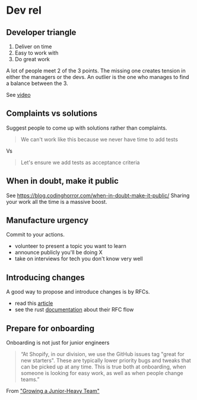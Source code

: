 # Dev rel

## Developer triangle

1. Deliver on time
2. Easy to work with
3. Do great work

A lot of people meet 2 of the 3 points. The missing one creates tension in either the managers or the devs.
An outlier is the one who manages to find a balance between the 3.

See [video](https://app.pluralsight.com/course-player?clipId=bc642895-9213-4b85-866d-d0c78d066ca9)

## Complaints vs solutions

Suggest people to come up with solutions rather than complaints.

> We can't work like this because we never have time to add tests

Vs

> Let's ensure we add tests as acceptance criteria

## When in doubt, make it public

See https://blog.codinghorror.com/when-in-doubt-make-it-public/
Sharing your work all the time is a massive boost.

## Manufacture urgency

Commit to your actions.

- volunteer to present a topic you want to learn
- announce publicly you'll be doing X
- take on interviews for tech you don't know very well

## Introducing changes

A good way to propose and introduce changes is by RFCs.

- read this [article](https://engineering-management.space/post/rfc-driven-development/)
- see the rust [documentation](http://rust-lang.github.io/rfcs/) about their RFC flow

## Prepare for onboarding

Onboarding is not just for junior engineers

> “At Shopify, in our division, we use the GitHub issues tag "great for new starters". These are typically lower priority bugs and tweaks that can be picked up at any time. This is true both at onboarding, when someone is looking for easy work, as well as when people change teams.”

From ["Growing a Junior-Heavy Team"](https://newsletter.pragmaticengineer.com/p/5f4113a9-49a9-4bda-a3d4-40d7a8c041db)
